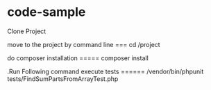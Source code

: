 # code-sample
 Clone Project 
 
 move to the project by command line === cd /project
 
 do composer installation ===== composer install
 
.Run Following command execute tests ====== /vendor/bin/phpunit tests/FindSumPartsFromArrayTest.php
